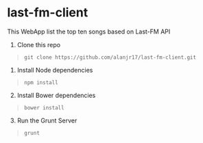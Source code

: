 # last-fm-client
This WebApp list the top ten songs based on Last-FM API

1. Clone this repo
> ~~~
> git clone https://github.com/alanjr17/last-fm-client.git
> ~~~

1. Install Node dependencies
> ~~~
> npm install
> ~~~
  
2. Install Bower dependencies
> ~~~
> bower install
> ~~~

3. Run the Grunt Server
> ~~~
> grunt
> ~~~
